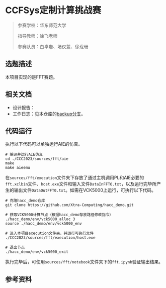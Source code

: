 # CCFSys定制计算挑战赛

> 参赛学校：华东师范大学
> 
> 指导教师：徐飞老师
> 
> 参赛队员：白卓岩、堵仪萱、徐珑珊

## 选题描述
本项目实现的是FFT赛题。

## 相关文档
- 设计报告：
- 工作日志：见本仓库的[backup分支](https://github.com/abuqiqi/CCC2023/tree/backup)。

## 代码运行
执行以下代码可以单独运行AIE的仿真。

```shell
# 编译并运行AIE仿真
cd ./CCC2023/sources/fft/aie
make
make aieemu
```

在`sources/fft/execution`文件夹下存放了通过主机调用PL和AIE必要的`fft.xclbin`文件、`host.exe`文件和输入文件`DataInFFTO.txt`，以及运行完毕所产生的输出文件`DataOutFFT0.txt`。如需在VCK5000上运行，可执行以下代码。

```shell
# 克隆hacc_demo仓库
git clone https://github.com/Xtra-Computing/hacc_demo.git

# 获取VCK5000计算节点（根据hacc_demo存放路径修改指令）
./hacc_demo/env/vck5000_alloc 3
source ./hacc_demo/env/vck5000_env

# 进入本项目execution文件夹，并运行可执行文件
./CCC2023/sources/fft/execution/host.exe

# 退出节点
./hacc_demo/env/vck5000_exit
```

执行完毕后，可使用`sources/fft/notebook`文件夹下的`fft.ipynb`验证输出结果。

## 参考资料
